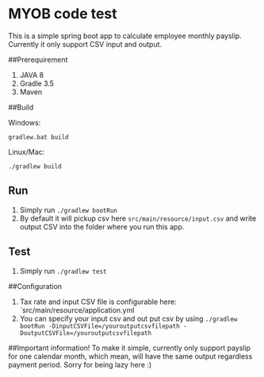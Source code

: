 MYOB code test
======
This is a simple spring boot app to calculate employee monthly payslip. Currently it only support CSV input and output.

##Prerequirement
1. JAVA 8
2. Gradle 3.5
3. Maven

##Build

Windows:

`gradlew.bat build`

Linux/Mac:

`./gradlew build`


## Run
1. Simply run `./gradlew bootRun`
4. By default it will pickup csv here `src/main/resource/input.csv` and write output CSV into the folder where you run this app.

## Test
1. Simply run `./gradlew test`

##Configuration
1. Tax rate and input CSV file is configurable here: `src/main/resource/application.yml
2. You can specify your input csv and out put csv by using `./gradlew bootRun -DinputCSVFile=/youroutputcsvfilepath -DoutputCSVFile=/youroutputcsvfilepath`

##Important information!
To make it simple, currently only support payslip for one calendar month, which mean, will have the same output regardless payment period. Sorry for being lazy here :)



